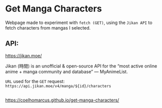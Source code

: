 # Get Manga Characters

Webpage made to experiment with `fetch (GET)`, using the `Jikan API` to fetch characters from mangas I selected.

## API: 
https://jikan.moe/

Jikan (時間) is an unofficial & open-source API for the “most active online anime + manga community and database” — MyAnimeList.

`URL` used for the `GET` request: `https://api.jikan.moe/v4/manga/${id}/characters`
##  

https://coelhomarcus.github.io/get-manga-characters/

##

